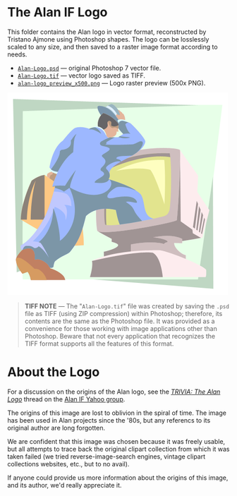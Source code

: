 # The Alan IF Logo

This folder contains the Alan logo in vector format, reconstructed by Tristano Ajmone using Photoshop shapes. The logo can be losslessly scaled to any size, and then saved to a raster image format according to needs.

- [`Alan-Logo.psd`][Logo PSD] — original Photoshop 7 vector file.
- [`Alan-Logo.tif`][Logo TIFF] — vector logo saved as TIFF.
- [`alan-logo_preview_x500.png`][Logo x500] — Logo raster preview (500x PNG).

![Alan Logo][Logo x500]

> __TIFF NOTE__ — The "`Alan-Logo.tif`" file was created by saving the `.psd` file as TIFF (using ZIP compression) within Photoshop; therefore, its contents are the same as the Photoshop file. It was provided as a convenience for those working with image applications other than Photoshop. Beware that not every application that recognizes the TIFF format supports all the features of this format.

# About the Logo

For a discussion on the origins of the Alan logo, see the _[TRIVIA: The Alan Logo]_ thread on the [Alan IF Yahoo group].

The origins of this image are lost to oblivion in the spiral of time. The image has been used in Alan projects since the '80s, but any referencs to its original author are long forgotten.

We are confident that this image was chosen because it was freely usable, but all attempts to trace back the original clipart collection from which it was taken failed (we tried reverse-image-search engines, vintage clipart collections websites, etc., but to no avail).

If anyone could provide us more information about the origins of this image, and its author, we'd really appreciate it.

<!-----------------------------------------------------------------------------
                               REFERENCE LINKS
------------------------------------------------------------------------------>

[Logo PSD]:  ./Alan-Logo.psd "Alan Logo in PSD file format"
[Logo TIFF]: ./Alan-Logo.tif "Alan Logo in TIFF file format"
[Logo x500]: ./alan-logo_preview_x500.png "Alan Logo preview (PNG 500x458 px)"

[TRIVIA: The Alan Logo]: https://groups.yahoo.com/neo/groups/alan-if/conversations/topics/3543 "View discussion thread on Alan-IF Yahoo Group"

[Alan IF Yahoo group]: https://groups.yahoo.com/neo/groups/alan-if/info "Visit the Alan IF group at Yahoo! Groups"

<!-- EOF -->
